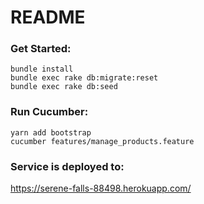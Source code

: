 # README

### Get Started:

  	bundle install
  	bundle exec rake db:migrate:reset 
    bundle exec rake db:seed
  
### Run Cucumber:

    yarn add bootstrap
    cucumber features/manage_products.feature


### Service is deployed to:
https://serene-falls-88498.herokuapp.com/

